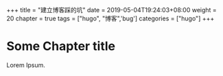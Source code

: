 +++
title = "建立博客踩的坑"
date = 2019-05-04T19:24:03+08:00
weight = 20
chapter = true
tags = ["hugo", "博客",'bug']
categories = ["hugo"]
+++

# Some Chapter title

Lorem Ipsum.